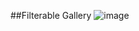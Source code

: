 ##Filterable Gallery
![image](https://github.com/darshan1005/javaScript_projects/assets/114302987/6ad8c01a-f3df-4d75-82a9-2393c0e77b6c)
